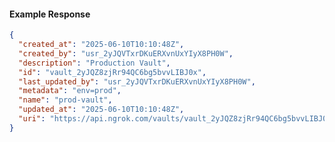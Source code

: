 <!-- Code generated for API Clients. DO NOT EDIT. -->

#### Example Response

```json
{
  "created_at": "2025-06-10T10:10:48Z",
  "created_by": "usr_2yJQVTxrDKuERXvnUxYIyX8PH0W",
  "description": "Production Vault",
  "id": "vault_2yJQZ8zjRr94QC6bg5bvvLIBJ0x",
  "last_updated_by": "usr_2yJQVTxrDKuERXvnUxYIyX8PH0W",
  "metadata": "env=prod",
  "name": "prod-vault",
  "updated_at": "2025-06-10T10:10:48Z",
  "uri": "https://api.ngrok.com/vaults/vault_2yJQZ8zjRr94QC6bg5bvvLIBJ0x"
}
```
